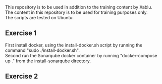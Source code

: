 This repository is to be used in addition to the training content by Xablu.  
The content in this repository is to be used for training purposes only.  
The scripts are tested on Ubuntu.  
  
## Exercise 1  

First install docker, using the install-docker.sh script by running the command "sudo ./install-docker.sh".  
Second run the Sonarqube docker container by running "docker-compose up ." from the install-sonarqube directory.  

## Exercise 2

